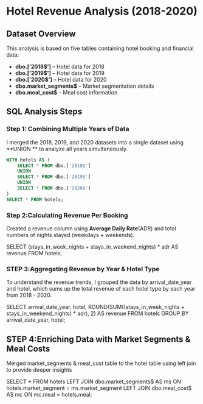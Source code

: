# **Hotel Revenue Analysis (2018-2020)**  

## **Dataset Overview**  
This analysis is based on five tables containing hotel booking and financial data:  

- **dbo.['2018$']** – Hotel data for 2018  
- **dbo.['2019$']** – Hotel data for 2019  
- **dbo.['2020$']** – Hotel data for 2020  
- **dbo.market_segments$** – Market segmentation details  
- **dbo.meal_cost$** – Meal cost information  


## **SQL Analysis Steps**  

### **Step 1: Combining Multiple Years of Data**  
I merged the 2018, 2019, and 2020 datasets into a single dataset using **UNION ** to analyze all years simultaneously.  

```sql
WITH hotels AS (
    SELECT * FROM dbo.['2018$']
    UNION
    SELECT * FROM dbo.['2019$']
    UNION
    SELECT * FROM dbo.['2020$']
)
SELECT * FROM hotels;
```
### **Step 2:Calculating Revenue Per Booking**
Created a revenue column using **Average Daily Rate**(ADR) and total numbers of nights stayed (weekdays + weekends).

SELECT 
    (stays_in_week_nights + stays_in_weekend_nights) * adr AS revenue
FROM hotels;

### **STEP 3:Aggregating Revenue by Year & Hotel Type**
To understand the revenue trends, I grouped the data by arrival_date_year and hotel, which sums up the total revenue of each hotel type by each year from 2018 - 2020.

SELECT 
    arrival_date_year,
    hotel,
    ROUND(SUM((stays_in_week_nights + stays_in_weekend_nights) * adr), 2) AS revenue
FROM hotels
GROUP BY arrival_date_year, hotel;

## **STEP 4:Enriching Data with Market Segments & Meal Costs**
Merged market_segments & meal_cost table to the hotel table using left join to  provide deeper insights

SELECT * 
FROM hotels
LEFT JOIN dbo.market_segments$ AS ms 
    ON hotels.market_segment = ms.market_segment
LEFT JOIN dbo.meal_cost$ AS mc 
    ON mc.meal = hotels.meal;
